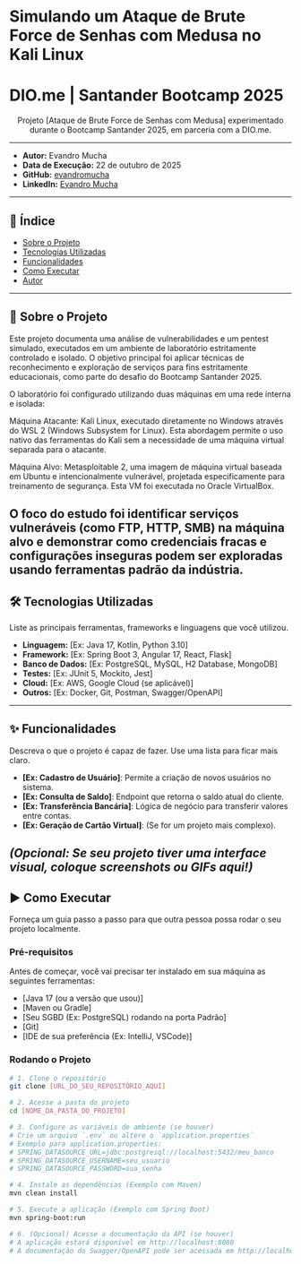 # Simulando um Ataque de Brute Force de Senhas com Medusa no Kali Linux
# DIO.me | Santander Bootcamp 2025

<p align="center">
  Projeto [Ataque de Brute Force de Senhas com Medusa] experimentado durante o Bootcamp Santander 2025, em parceria com a DIO.me.
</p>

---

* **Autor:** Evandro Mucha
* **Data de Execução:** 22 de outubro de 2025
* **GitHub:** [evandromucha](https://github.com/evandromucha)
* **LinkedIn:** [Evandro Mucha](https://br.linkedin.com/in/evandromucha)

---

## 📖 Índice

* [Sobre o Projeto](#-sobre-o-projeto)
* [Tecnologias Utilizadas](#-tecnologias-utilizadas)
* [Funcionalidades](#-funcionalidades)
* [Como Executar](#-como-executar)
* [Autor](#-autor)

---

## 🚀 Sobre o Projeto

Este projeto documenta uma análise de vulnerabilidades e um pentest simulado, executados em um ambiente de laboratório estritamente controlado e isolado. O objetivo principal foi aplicar técnicas de reconhecimento e exploração de serviços para fins estritamente educacionais, como parte do desafio do Bootcamp Santander 2025.

O laboratório foi configurado utilizando duas máquinas em uma rede interna e isolada:

Máquina Atacante: Kali Linux, executado diretamente no Windows através do WSL 2 (Windows Subsystem for Linux). Esta abordagem permite o uso nativo das ferramentas do Kali sem a necessidade de uma máquina virtual separada para o atacante.

Máquina Alvo: Metasploitable 2, uma imagem de máquina virtual baseada em Ubuntu e intencionalmente vulnerável, projetada especificamente para treinamento de segurança. Esta VM foi executada no Oracle VirtualBox.

O foco do estudo foi identificar serviços vulneráveis (como FTP, HTTP, SMB) na máquina alvo e demonstrar como credenciais fracas e configurações inseguras podem ser exploradas usando ferramentas padrão da indústria.
---

## 🛠️ Tecnologias Utilizadas

Liste as principais ferramentas, frameworks e linguagens que você utilizou.

* **Linguagem:** [Ex: Java 17, Kotlin, Python 3.10]
* **Framework:** [Ex: Spring Boot 3, Angular 17, React, Flask]
* **Banco de Dados:** [Ex: PostgreSQL, MySQL, H2 Database, MongoDB]
* **Testes:** [Ex: JUnit 5, Mockito, Jest]
* **Cloud:** [Ex: AWS, Google Cloud (se aplicável)]
* **Outros:** [Ex: Docker, Git, Postman, Swagger/OpenAPI]

---

## ✨ Funcionalidades

Descreva o que o projeto é capaz de fazer. Use uma lista para ficar mais claro.

* **[Ex: Cadastro de Usuário]**: Permite a criação de novos usuários no sistema.
* **[Ex: Consulta de Saldo]**: Endpoint que retorna o saldo atual do cliente.
* **[Ex: Transferência Bancária]**: Lógica de negócio para transferir valores entre contas.
* **[Ex: Geração de Cartão Virtual]**: (Se for um projeto mais complexo).

*(Opcional: Se seu projeto tiver uma interface visual, coloque screenshots ou GIFs aqui!)*
---

## ▶️ Como Executar

Forneça um guia passo a passo para que outra pessoa possa rodar o seu projeto localmente.

### Pré-requisitos

Antes de começar, você vai precisar ter instalado em sua máquina as seguintes ferramentas:

* [Java 17 (ou a versão que usou)]
* [Maven ou Gradle]
* [Seu SGBD (Ex: PostgreSQL) rodando na porta Padrão]
* [Git]
* [IDE de sua preferência (Ex: IntelliJ, VSCode)]

### Rodando o Projeto

```bash
# 1. Clone o repositório
git clone [URL_DO_SEU_REPOSITÓRIO_AQUI]

# 2. Acesse a pasta do projeto
cd [NOME_DA_PASTA_DO_PROJETO]

# 3. Configure as variáveis de ambiente (se houver)
# Crie um arquivo `.env` ou altere o `application.properties`
# Exemplo para application.properties:
# SPRING_DATASOURCE_URL=jdbc:postgresql://localhost:5432/meu_banco
# SPRING_DATASOURCE_USERNAME=seu_usuario
# SPRING_DATASOURCE_PASSWORD=sua_senha

# 4. Instale as dependências (Exemplo com Maven)
mvn clean install

# 5. Execute a aplicação (Exemplo com Spring Boot)
mvn spring-boot:run

# 6. (Opcional) Acesse a documentação da API (se houver)
# A aplicação estará disponível em http://localhost:8080
# A documentação do Swagger/OpenAPI pode ser acessada em http://localhost:8080/swagger-ui.html
